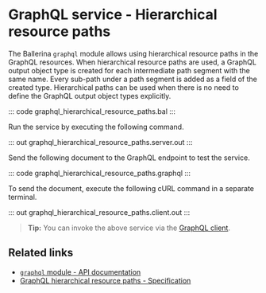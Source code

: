 # GraphQL service - Hierarchical resource paths

The Ballerina `graphql` module allows using hierarchical resource paths in the GraphQL resources. When hierarchical resource paths are used, a GraphQL output object type is created for each intermediate path segment with the same name. Every sub-path under a path segment is added as a field of the created type. Hierarchical paths can be used when there is no need to define the GraphQL output object types explicitly.

::: code graphql_hierarchical_resource_paths.bal :::

Run the service by executing the following command.

::: out graphql_hierarchical_resource_paths.server.out :::

Send the following document to the GraphQL endpoint to test the service.

::: code graphql_hierarchical_resource_paths.graphql :::

To send the document, execute the following cURL command in a separate terminal.

::: out graphql_hierarchical_resource_paths.client.out :::

>**Tip:** You can invoke the above service via the [GraphQL client](/learn/by-example/graphql-client-query-endpoint/).

## Related links
- [`graphql` module - API documentation](https://lib.ballerina.io/ballerina/graphql/latest)
- [GraphQL hierarchical resource paths - Specification](/spec/graphql/#333-hierarchical-resource-path)
